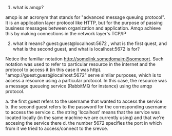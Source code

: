 1. what is amqp?

amqp is an acronym that stands for "advanced message queuing protocol". It is an
application layer protocol like HTTP, but for the purpose of passing business 
messages between organization and application. Amqp achieve this by making connections
in the network layer's TCP/IP 

2. what it means? guest:guest@localhost:5672 , what is the first quest, and what is
the second guest, and what is localhost:5672 is for?  

Notice the familiar notation http://somelink.somedomain:@someport. Such notation
was used to refer to particular resource in the internet and the protocol to access it
(in this case it was http). "amqp://guest:guest@localhost:5672" serve similar purposes,
which is to access a resource using a particular protocol. In this case, the resource
was a message queueing service (RabbitMQ for instance) using the amqp protocol. 

a. the first guest refers to the username that wanted to access the service
b. the second guest refers to the password for the corresponding username to access the service
c. the string 'localhost' means that the service was located locally (in the same machine 
we are currently using) and that we're accesing the service there
d. the number 5672 specifies the port in which from it we tried to access/connect to the srevce.

